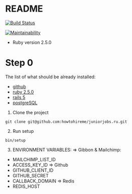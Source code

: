 # README

[![Build Status](https://travis-ci.org/howtohireme/juniorjobs.ru.svg?branch=master)](https://travis-ci.org/howtohireme/juniorjobs.ru)

[![Maintainability](https://api.codeclimate.com/v1/badges/a99a88d28ad37a79dbf6/maintainability)](https://codeclimate.com/github/howtohireme/juniorjobs.ru/maintainability)

* Ruby version 2.5.0
# Step 0
The list of what should be already installed:
* [github](https://git-scm.com/downloads)
* [ruby 2.5.0](https://www.ruby-lang.org/ru/downloads/)
* [rails 5](http://rubyonrails.org/)
* [postgreSQL](https://www.postgresql.org/download/)

1. Clone the project
```
git clone git@github.com:howtohireme/juniorjobs.ru.git
```
2. Run setup
```
bin/setup
```

3. ENVIRONMENT VARIABLES:
=> Gibbon & Mailchimp:
* MAILCHIMP_LIST_ID
* ACCESS_KEY_ID
=> Github
* GITHUB_CLIENT_ID
* GITHUB_SECRET
* CALLBACK_DOMAIN
=> Redis
* REDIS_HOST
